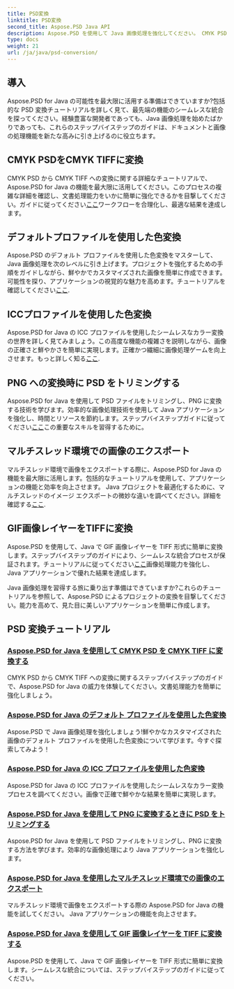 ```yaml
---
title: PSD変換
linktitle: PSD変換
second_title: Aspose.PSD Java API
description: Aspose.PSD を使用して Java 画像処理を強化してください。 CMYK PSD から CMYK TIFF への変換、マスター カラー変換、PSD ファイルのトリミングなどの方法を学びます。
type: docs
weight: 21
url: /ja/java/psd-conversion/
---
```

## 導入

Aspose.PSD for Java の可能性を最大限に活用する準備はできていますか?包括的な PSD 変換チュートリアルを詳しく見て、最先端の機能のシームレスな統合を探ってください。経験豊富な開発者であっても、Java 画像処理を始めたばかりであっても、これらのステップバイステップのガイドは、ドキュメントと画像の処理機能を新たな高みに引き上げるのに役立ちます。

## CMYK PSDをCMYK TIFFに変換
CMYK PSD から CMYK TIFF への変換に関する詳細なチュートリアルで、Aspose.PSD for Java の機能を最大限に活用してください。このプロセスの複雑な詳細を確認し、文書処理能力をいかに簡単に強化できるかを目撃してください。ガイドに従ってください[ここ](./cmyk-psd-to-cmyk-tiff/)ワークフローを合理化し、最適な結果を達成します。

## デフォルトプロファイルを使用した色変換
Aspose.PSD のデフォルト プロファイルを使用した色変換をマスターして、Java 画像処理を次のレベルに引き上げます。プロジェクトを強化するための手順をガイドしながら、鮮やかでカスタマイズされた画像を簡単に作成できます。可能性を探り、アプリケーションの視覚的な魅力を高めます。チュートリアルを確認してください[ここ](./color-conversion-default-profiles/).

## ICCプロファイルを使用した色変換
Aspose.PSD for Java の ICC プロファイルを使用したシームレスなカラー変換の世界を詳しく見てみましょう。この高度な機能の複雑さを説明しながら、画像の正確さと鮮やかさを簡単に実現します。正確かつ繊細に画像処理ゲームを向上させます。もっと詳しく知る[ここ](./color-conversion-icc-profiles/).

## PNG への変換時に PSD をトリミングする
Aspose.PSD for Java を使用して PSD ファイルをトリミングし、PNG に変換する技術を学びます。効率的な画像処理技術を使用して Java アプリケーションを強化し、時間とリソースを節約します。ステップバイステップガイドに従ってください[ここ](./cropping-psd-converting-png/)この重要なスキルを習得するために。

## マルチスレッド環境での画像のエクスポート
マルチスレッド環境で画像をエクスポートする際に、Aspose.PSD for Java の機能を最大限に活用します。包括的なチュートリアルを使用して、アプリケーションの機能と効率を向上させます。 Java プロジェクトを最適化するために、マルチスレッドのイメージ エクスポートの微妙な違いを調べてください。詳細を確認する[ここ](./export-images-multi-thread/).

## GIF画像レイヤーをTIFFに変換
Aspose.PSD を使用して、Java で GIF 画像レイヤーを TIFF 形式に簡単に変換します。ステップバイステップのガイドにより、シームレスな統合プロセスが保証されます。チュートリアルに従ってください[ここ](./gif-image-layers-to-tiff/)画像処理能力を強化し、Java アプリケーションで優れた結果を達成します。

Java 画像処理を習得する旅に乗り出す準備はできていますか?これらのチュートリアルを参照して、Aspose.PSD によるプロジェクトの変換を目撃してください。能力を高めて、見た目に美しいアプリケーションを簡単に作成します。 
## PSD 変換チュートリアル
### [Aspose.PSD for Java を使用して CMYK PSD を CMYK TIFF に変換する](./cmyk-psd-to-cmyk-tiff/)
CMYK PSD から CMYK TIFF への変換に関するステップバイステップのガイドで、Aspose.PSD for Java の威力を体験してください。文書処理能力を簡単に強化しましょう。
### [Aspose.PSD for Java のデフォルト プロファイルを使用した色変換](./color-conversion-default-profiles/)
Aspose.PSD で Java 画像処理を強化しましょう!鮮やかなカスタマイズされた画像のデフォルト プロファイルを使用した色変換について学びます。今すぐ探索してみよう！
### [Aspose.PSD for Java の ICC プロファイルを使用した色変換](./color-conversion-icc-profiles/)
Aspose.PSD for Java の ICC プロファイルを使用したシームレスなカラー変換プロセスを調べてください。画像で正確で鮮やかな結果を簡単に実現します。
### [Aspose.PSD for Java を使用して PNG に変換するときに PSD をトリミングする](./cropping-psd-converting-png/)
Aspose.PSD for Java を使用して PSD ファイルをトリミングし、PNG に変換する方法を学びます。効率的な画像処理により Java アプリケーションを強化します。
### [Aspose.PSD for Java を使用したマルチスレッド環境での画像のエクスポート](./export-images-multi-thread/)
マルチスレッド環境で画像をエクスポートする際の Aspose.PSD for Java の機能を試してください。 Java アプリケーションの機能を向上させます。
### [Aspose.PSD for Java を使用して GIF 画像レイヤーを TIFF に変換する](./gif-image-layers-to-tiff/)
Aspose.PSD を使用して、Java で GIF 画像レイヤーを TIFF 形式に簡単に変換します。シームレスな統合については、ステップバイステップのガイドに従ってください。